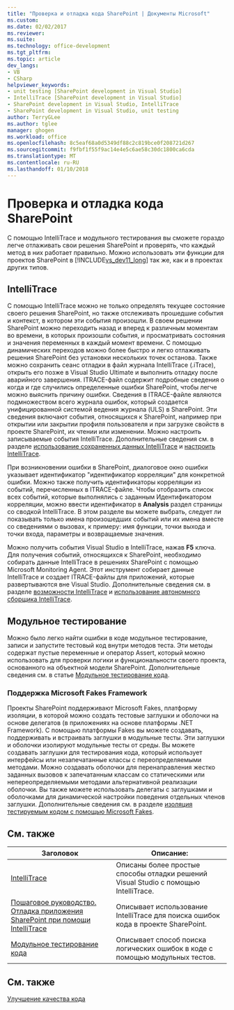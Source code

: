```yaml
---
title: "Проверка и отладка кода SharePoint | Документы Microsoft"
ms.custom: 
ms.date: 02/02/2017
ms.reviewer: 
ms.suite: 
ms.technology: office-development
ms.tgt_pltfrm: 
ms.topic: article
dev_langs:
- VB
- CSharp
helpviewer_keywords:
- unit testing [SharePoint development in Visual Studio]
- IntelliTrace [SharePoint development in Visual Studio]
- SharePoint development in Visual Studio, IntelliTrace
- SharePoint development in Visual Studio, unit testing
author: TerryGLee
ms.author: tglee
manager: ghogen
ms.workload: office
ms.openlocfilehash: 8c5eaf68a0d5349df88c2c819bce0f208721d267
ms.sourcegitcommit: f9fbf1f55f9ac14e4e5c6ae58c30dc1800ca6cda
ms.translationtype: MT
ms.contentlocale: ru-RU
ms.lasthandoff: 01/10/2018
---
```

# <a name="verifying-and-debugging-sharepoint-code"></a>Проверка и отладка кода SharePoint
  С помощью IntelliTrace и модульного тестирования вы сможете гораздо легче отлаживать свои решения SharePoint и проверять, что каждый метод в них работает правильно. Можно использовать эти функции для проектов SharePoint в [!INCLUDE[vs_dev11_long](../sharepoint/includes/vs-dev11-long-md.md)] так же, как и в проектах других типов.  
  
## <a name="intellitrace"></a>IntelliTrace  
 С помощью IntelliTrace можно не только определять текущее состояние своего решения SharePoint, но также отслеживать прошедшие события и контекст, в котором эти события произошли. В своем решении SharePoint можно переходить назад и вперед к различным моментам во времени, в которых произошли события, и просматривать состояния и значения переменных в каждый момент времени. С помощью динамических переходов можно более быстро и легко отлаживать решения SharePoint без установки нескольких точек останова. Также можно сохранить сеанс отладки в файл журнала IntelliTrace (.iTrace), открыть его позже в Visual Studio Ultimate и выполнить отладку после аварийного завершения. ITRACE-файл содержит подробные сведения о когда и где случились определенные ошибки SharePoint, чтобы легче можно выяснить причину ошибки. Сведения в ITRACE-файле являются подмножеством всего журнала ошибок, который создается унифицированной системой ведения журнала (ULS) в SharePoint. Эти сведения включают события, относящихся к SharePoint, например при открытии или закрытии профиля пользователя и при загрузке свойств в проекте SharePoint, их чтении или изменении. Можно настроить записываемые события IntelliTrace. Дополнительные сведения см. в разделе [использование сохраненных данных IntelliTrace](/visualstudio/debugger/using-saved-intellitrace-data) и [настроить IntelliTrace](http://msdn.microsoft.com/en-us/7657ecab-e07e-4b1b-872d-f05d966be37e).  
  
 При возникновении ошибки в SharePoint, диалоговое окно ошибки указывает идентификатор "идентификатор корреляции" для конкретной ошибки. Можно также получить идентификаторы корреляции из событий, перечисленных в ITRACE-файле. Чтобы отобразить список всех событий, которые выполнялись с заданным Идентификатором корреляции, можно ввести идентификатор в **Analysis** раздел страницы со сводкой IntelliTrace. В этом разделе вы можете выбрать, следует ли показывать только имена произошедших событий или их имена вместе со сведениями о вызовах, к примеру: имя функции, точки выхода и точки входа, параметры и возвращаемые значения.  
  
 Можно получить события Visual Studio в IntelliTrace, нажав **F5** ключа. Для получения событий, относящихся к SharePoint, необходимо собирать данные IntelliTrace в решениях SharePoint с помощью Microsoft Monitoring Agent. Этот инструмент собирает данные IntelliTrace и создает ITRACE-файлы для приложений, которые развертываются вне Visual Studio. Дополнительные сведения см. в разделе [возможности IntelliTrace](/visualstudio/debugger/intellitrace-features) и [использование автономного сборщика IntelliTrace](/visualstudio/debugger/using-the-intellitrace-stand-alone-collector).  
  
## <a name="unit-testing"></a>Модульное тестирование  
 Можно было легко найти ошибки в коде модульное тестирование, записи и запустите тестовый код внутри методов теста. Эти методы содержат пустые переменные и оператор Assert, который можно использовать для проверки логики и функциональности своего проекта, основанного на объектной модели SharePoint. Дополнительные сведения см. в статье [Модульное тестирование кода](/visualstudio/test/unit-test-your-code).  
  
### <a name="support-for-microsoft-fakes-framework"></a>Поддержка Microsoft Fakes Framework  
 Проекты SharePoint поддерживают Microsoft Fakes, платформу изоляции, в которой можно создать тестовые заглушки и оболочки на основе делегатов (в приложениях на основе платформы .NET Framework). С помощью платформы Fakes вы можете создавать, поддерживать и встраивать заглушки в модульные тесты. Эти заглушки и оболочки изолируют модульные тесты от среды. Вы можете создавать заглушки для тестирования кода, который использует интерфейсы или незапечатанные классы с переопределяемыми методами. Можно создавать оболочки для перенаправления жестко заданных вызовов к запечатанным классам со статическими или непереопределяемыми методами альтернативной реализации оболочки. Вы также можете использовать делегаты с заглушками и оболочками для динамической настройки поведения отдельных членов заглушки. Дополнительные сведения см. в разделе [изоляция тестируемым кодом с помощью Microsoft Fakes](/visualstudio/test/isolating-code-under-test-with-microsoft-fakes).  
  
## <a name="related-topics"></a>См. также  
  
|Заголовок|Описание:|  
|-----------|-----------------|  
|[IntelliTrace](/visualstudio/debugger/intellitrace)|Описаны более простые способы отладки решений Visual Studio с помощью IntelliTrace.|  
|[Пошаговое руководство. Отладка приложения SharePoint при помощи IntelliTrace](../sharepoint/walkthrough-debugging-a-sharepoint-application-by-using-intellitrace.md)|Описывает использование IntelliTrace для поиска ошибок кода в проекте SharePoint.|  
|[Модульное тестирование кода](/visualstudio/test/unit-test-your-code)|Описывает способ поиска логических ошибок в коде с помощью модульных тестов.|  
  
## <a name="see-also"></a>См. также  
 [Улучшение качества кода](/visualstudio/test/improve-code-quality)  
  
  
